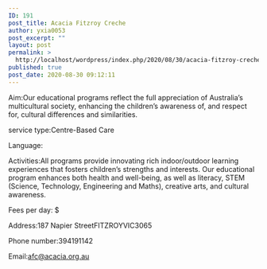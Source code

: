 ```yaml
---
ID: 191
post_title: Acacia Fitzroy Creche
author: yxia0053
post_excerpt: ""
layout: post
permalink: >
  http://localhost/wordpress/index.php/2020/08/30/acacia-fitzroy-creche/
published: true
post_date: 2020-08-30 09:12:11
---
```

Aim:Our educational programs reflect the full appreciation of Australia’s multicultural society, enhancing the children’s awareness of, and respect for, cultural differences and similarities.

service type:Centre-Based Care

Language:

Activities:All programs provide innovating rich indoor/outdoor learning experiences that fosters children’s strengths and interests. Our educational program enhances both health and well-being, as well as literacy, STEM (Science, Technology, Engineering and Maths), creative arts, and cultural awareness.

Fees per day: $

Address:187 Napier StreetFITZROYVIC3065

Phone number:394191142

Email:afc@acacia.org.au